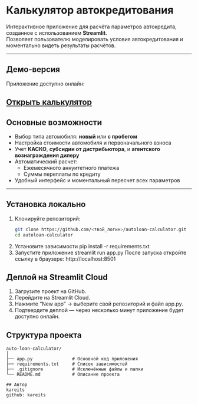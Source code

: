 # Калькулятор автокредитования

Интерактивное приложение для расчёта параметров автокредита, созданное с использованием **Streamlit**.  
Позволяет пользователю моделировать условия автокредитования и моментально видеть результаты расчётов.

---

## Демо-версия

Приложение доступно онлайн:

[Открыть калькулятор](https://<твоя_ссылка>.streamlit.app)
---

## Основные возможности

- Выбор типа автомобиля: **новый** или **с пробегом**
- Настройка стоимости автомобиля и первоначального взноса
- Учет **КАСКО**, **субсидии от дистрибьютора**, и **агентского вознаграждения дилеру**
- Автоматический расчет:
  - Ежемесячного аннуитетного платежа  
  - Суммы переплаты по кредиту  
- Удобный интерфейс и моментальный пересчет всех параметров

---

## Установка локально

1. Клонируйте репозиторий:
   ```bash
   git clone https://github.com/<твой_логин>/autoloan-calculator.git
   cd autoloan-calculator
2. Установите зависимости
    pip install -r requirements.txt
3. Запустите приложение
    streamlit run app.py
После запуска откройте ссылку в браузере:
http://localhost:8501


## Деплой на Streamlit Cloud

1. Загрузите проект на GitHub.
2. Перейдите на Streamlit Cloud.
3. Нажмите “New app” → выберите свой репозиторий и файл app.py.
4. Подтвердите деплой — через несколько минут приложение будет доступно онлайн.

## Структура проекта
```plaintext
auto-loan-calculator/
│
├── app.py               # Основной код приложения
├── requirements.txt     # Список зависимостей
├── .gitignore           # Исключённые файлы и папки
└── README.md            # Описание проекта

## Автор
kareits
github: kareits
